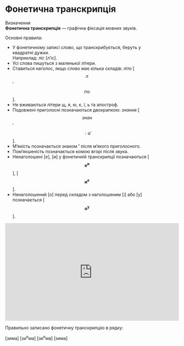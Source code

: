 # Фонетична транскрипція

<div class="eoz-wrap">
<span class="eoz">Визначення</span>
<div class="eoz-text">
<b>Фонетична транскрипцiя</b> — графiчна фiксацiя мовних звукiв.
</div>
</div>


Основнi правила:
* У фонетичному записi слово, що транскрибується, беруть у квадратнi дужки.<br/>Наприклад: *лiс* [л′iс].
* Усi слова пишуться з маленької лiтери.
* Ставиться наголос, якщо слово має кiлька складiв: *лiто* [$$л$$′$$\acute{і}то$$].
* Не вживаються лiтери <span class="p1">щ, я, ю, є, ї, ь</span> та апостроф.
* Подовженi приголоснi позначаються двокрапкою: *знання* [$$знан$$′$$:\acute{а}$$].
* М’якiсть позначається знаком <b>′</b> пiсля м’якого приголосного.
* Пом’якшенiсть позначається комою вгорi пiсля звука.
* Ненаголошенi [<span class="p1">е</span>], [<span class="p1">и</span>] у фонетичнiй транскрипцiї позначаються
[<span class="p1">$$\boldsymbol{е^и}$$</span>], [<span class="p1">$$\boldsymbol{и^e}$$</span>].
* Ненаголошений [<span class="p1">о</span>] перед складом з наголошеним [<span class="p1">i</span>] або [<span class="p1">у</span>] позначається [<span class="p1">$$\boldsymbol{о^у}$$</span>].

<div class="fluidMedia">
<iframe align="center" width="560" height="315" src="https://www.youtube.com/embed/UDRZNNRxGQs" frameborder="0" allowfullscreen></iframe>
</div>
<div class="popup">
</div>

<quiz correctLabel="correct" incorrectLabel="incorrect" checkLabel="check">
    <question text="">
        <p>Правильно записано фонетичну транскрипцію в рядку:</p>
        <answer>[зима]</answer>
        <answer>[зи<sup>е</sup>ма]</answer>
        <answer correct>[зи<sup>е</sup>ма́]</answer>
        <answer>[зима́]</answer>
    </question>
</quiz>
